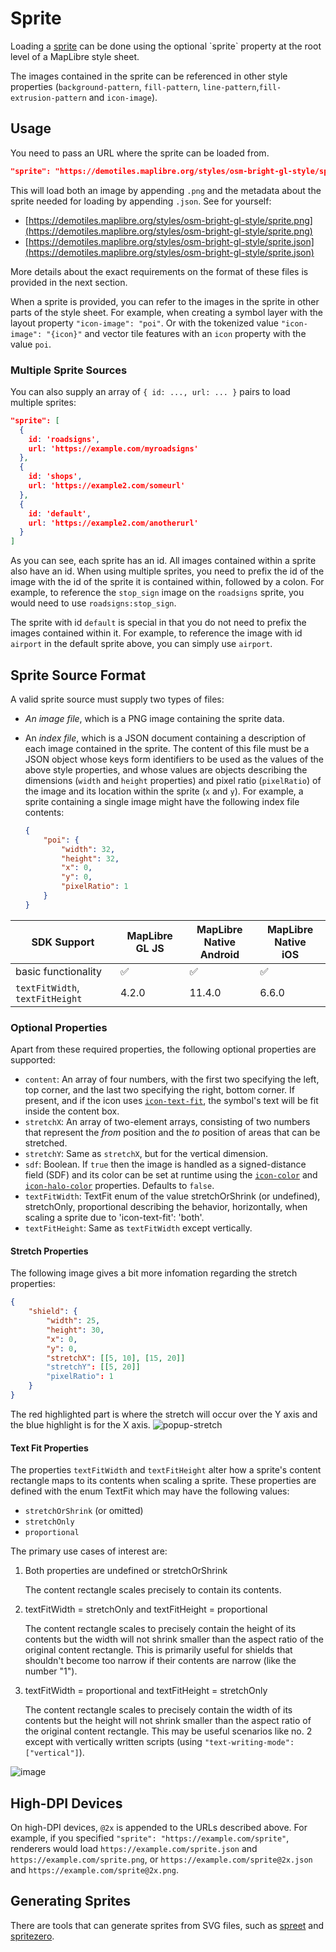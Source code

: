 # Sprite

Loading a [sprite](https://en.wikipedia.org/wiki/Sprite_(computer_graphics)) can be done using the optional `sprite` property at the root level of a MapLibre style sheet.

The images contained in the sprite can be referenced in other style properties (`background-pattern`, `fill-pattern`, `line-pattern`,`fill-extrusion-pattern` and `icon-image`).

## Usage

You need to pass an URL where the sprite can be loaded from. 

```json
"sprite": "https://demotiles.maplibre.org/styles/osm-bright-gl-style/sprite"
```

This will load both an image by appending `.png` and the metadata about the sprite needed for loading by appending `.json`. See for yourself:

- [https://demotiles.maplibre.org/styles/osm-bright-gl-style/sprite.png](https://demotiles.maplibre.org/styles/osm-bright-gl-style/sprite.png)
- [https://demotiles.maplibre.org/styles/osm-bright-gl-style/sprite.json](https://demotiles.maplibre.org/styles/osm-bright-gl-style/sprite.json)

More details about the exact requirements on the format of these files is provided in the next section.

When a sprite is provided, you can refer to the images in the sprite in other parts of the style sheet. For example, when creating a symbol layer with the layout property `"icon-image": "poi"`. Or with the tokenized value  `"icon-image": "{icon}"` and vector tile features with an `icon` property with the value `poi`.

### Multiple Sprite Sources

You can also supply an array of `{ id: ..., url: ... }` pairs to load multiple sprites:

```json
"sprite": [
  {
    id: 'roadsigns',
    url: 'https://example.com/myroadsigns'
  },
  {
    id: 'shops',
    url: 'https://example2.com/someurl'
  },
  {
    id: 'default',
    url: 'https://example2.com/anotherurl'
  }
]
```

As you can see, each sprite has an id. All images contained within a sprite also have an id. When using multiple sprites, you need to prefix the id of the image with the id of the sprite it is contained within, followed by a colon. For example, to reference the `stop_sign` image on the `roadsigns` sprite, you would need to use `roadsigns:stop_sign`.

The sprite with id `default` is special in that you do not need to prefix the images contained within it. For example, to reference the image with id `airport` in the default sprite above, you can simply use `airport`.

## Sprite Source Format

A valid sprite source must supply two types of files:

- _An image file_, which is a PNG image containing the sprite data.

- An _index file_, which is a JSON document containing a description of each image contained in the sprite. The content of this file must be a JSON object whose keys form identifiers to be used as the values of the above style properties, and whose values are objects describing the dimensions (`width` and `height` properties) and pixel ratio (`pixelRatio`) of the image and its location within the sprite (`x` and `y`). For example, a sprite containing a single image might have the following index file contents:

  ```json
  {
      "poi": {
          "width": 32,
          "height": 32,
          "x": 0,
          "y": 0,
          "pixelRatio": 1
      }
  }
  ```

|SDK Support|MapLibre GL JS|MapLibre Native<br>Android|MapLibre Native<br>iOS|
|-----------|--------------|-----------|-------|
|basic functionality| ✅ | ✅ | ✅ |
|`textFitWidth`, `textFitHeight`| 4.2.0 | 11.4.0 | 6.6.0 |

### Optional Properties

Apart from these required properties, the following optional properties are supported:

- `content`: An array of four numbers, with the first two specifying the left, top corner, and the last two specifying the right, bottom corner. If present, and if the icon uses [`icon-text-fit`](layers.md#icon-text-fit), the symbol's text will be fit inside the content box.
- `stretchX`: An array of two-element arrays, consisting of two numbers that represent the _from_ position and the _to_ position of areas that can be stretched.
- `stretchY`: Same as `stretchX`, but for the vertical dimension.
- `sdf`: Boolean. If `true` then the image is handled as a signed-distance field (SDF) and its color can be set at runtime using the [`icon-color`](layers.md#icon-color) and [`icon-halo-color`](layers.md#icon-halo-color) properties. Defaults to `false`.
- `textFitWidth`: TextFit enum of the value stretchOrShrink (or undefined), stretchOnly, proportional describing the behavior, horizontally, when scaling a sprite due to 'icon-text-fit': 'both'.
- `textFitHeight`: Same as `textFitWidth` except vertically.

#### Stretch Properties

The following image gives a bit more infomation regarding the stretch properties:

```json
{
    "shield": {
        "width": 25,
        "height": 30,
        "x": 0,
        "y": 0,
        "stretchX": [[5, 10], [15, 20]]
        "stretchY": [[5, 20]]
        "pixelRatio": 1
    }
}
```
The red highlighted part is where the stretch will occur over the Y axis and the blue highlight is for the X axis.
![popup-stretch](https://maplibre.org/maplibre-gl-js/docs/assets/popup_debug.png)

#### Text Fit Properties

The properties `textFitWidth` and `textFitHeight` alter how a sprite's content rectangle maps to its contents when scaling a sprite.  These properties are defined with the enum TextFit which may have the following values:
* `stretchOrShrink` (or omitted)
* `stretchOnly` 
* `proportional`

The primary use cases of interest are:
1. Both properties are undefined or stretchOrShrink
   
   The content rectangle scales precisely to contain its contents.
   
2. textFitWidth = stretchOnly and textFitHeight = proportional

   The content rectangle scales to precisely contain the height of its contents but the width will not shrink smaller than the aspect ratio of the original content rectangle. This is primarily useful for shields that shouldn't become too narrow if their contents are narrow (like the number "1").
   
3. textFitWidth = proportional and textFitHeight = stretchOnly

   The content rectangle scales to precisely contain the width of its contents but the height will not shrink smaller than the aspect ratio of the original content rectangle. This may be useful scenarios like no. 2 except with vertically written scripts (using `"text-writing-mode": ["vertical"]`).

![image](https://github.com/DavidBuerer/maplibre-style-spec/assets/29717748/5fc7134e-28dc-4c3c-b89e-d89b50b8dbfa)

## High-DPI Devices

On high-DPI devices, `@2x` is appended to  the URLs described above. For example, if you specified `"sprite": "https://example.com/sprite"`, renderers would load `https://example.com/sprite.json` and `https://example.com/sprite.png`, or `https://example.com/sprite@2x.json` and `https://example.com/sprite@2x.png`.

## Generating Sprites

There are tools that can generate sprites from SVG files, such as [spreet](https://github.com/flother/spreet) and [spritezero](https://www.npmjs.com/package/@elastic/spritezero).
